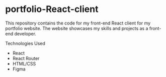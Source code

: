 # portfolio-React-client
This repository contains the code for my front-end React client for my portfolio website. The website showcases my skills and projects as a front-end developer.

Technologies Used

- React
- React Router
- HTML/CSS
- Figma
